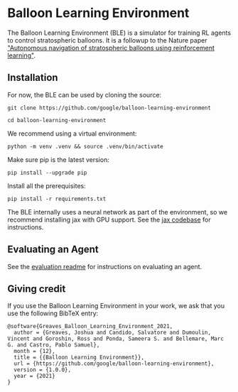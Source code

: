 # Balloon Learning Environment

The Balloon Learning Environment (BLE) is a simulator for training RL agents
to control stratospheric balloons. It is a followup to the Nature paper
["Autonomous navigation of stratospheric balloons using reinforcement learning"](https://www.nature.com/articles/s41586-020-2939-8).

## Installation

For now, the BLE can be used by cloning the source:

```
git clone https://github.com/google/balloon-learning-environment
```

```
cd balloon-learning-environment
```

We recommend using a virtual environment:

```
python -m venv .venv && source .venv/bin/activate
```

Make sure pip is the latest version:

```
pip install --upgrade pip
```

Install all the prerequisites:

```
pip install -r requirements.txt
```

The BLE internally uses a neural network as part of the environment, so we
recommend installing jax with GPU support.
See the [jax codebase](https://github.com/google/jax#pip-installation-gpu-cuda)
for instructions.

## Evaluating an Agent

See the [evaluation readme](https://github.com/google/balloon-learning-environment/blob/master/balloon_learning_environment/eval/README.md) for instructions on evaluating an agent.

## Giving credit

If you use the Balloon Learning Environment in your work, we ask that you use
the following BibTeX entry:

```
@software{Greaves_Balloon_Learning_Environment_2021,
  author = {Greaves, Joshua and Candido, Salvatore and Dumoulin, Vincent and Goroshin, Ross and Ponda, Sameera S. and Bellemare, Marc G. and Castro, Pablo Samuel},
  month = {12},
  title = {{Balloon Learning Environment}},
  url = {https://github.com/google/balloon-learning-environment},
  version = {1.0.0},
  year = {2021}
}
```

